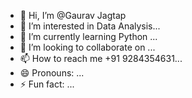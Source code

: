 - 👋 Hi, I’m @Gaurav Jagtap
- 👀 I’m interested in Data Analysis...
- 🌱 I’m currently learning Python ...
- 💞️ I’m looking to collaborate on ...
- 📫 How to reach me +91 9284354631...
- 😄 Pronouns: ...
- ⚡ Fun fact: ...

<!---
Gaurav091998/Gaurav091998 is a ✨ special ✨ repository because its `README.md` (this file) appears on your GitHub profile.
You can click the Preview link to take a look at your changes.
--->
